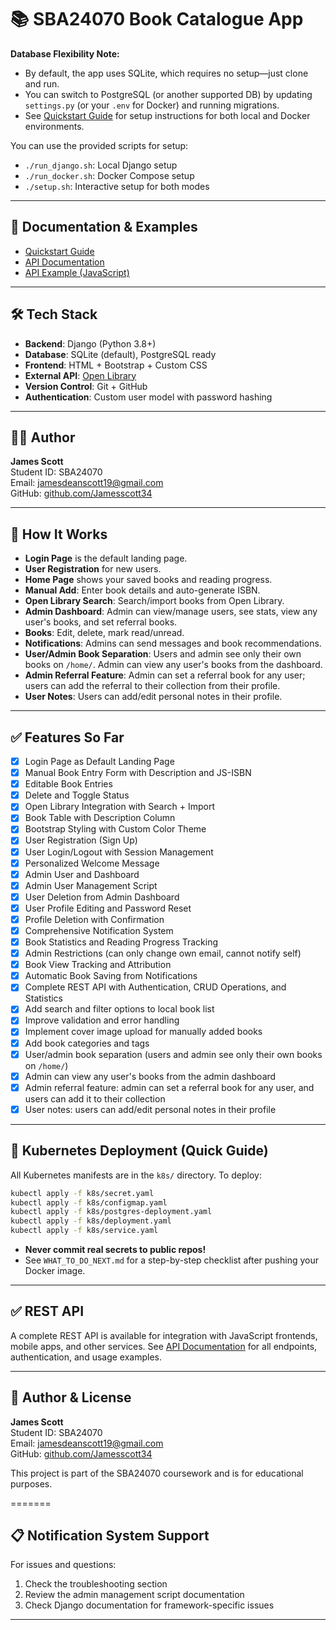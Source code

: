 # 📚 SBA24070 Book Catalogue App

**Database Flexibility Note:**
- By default, the app uses SQLite, which requires no setup—just clone and run.
- You can switch to PostgreSQL (or another supported DB) by updating `settings.py` (or your `.env` for Docker) and running migrations.
- See [Quickstart Guide](docs/QUICKSTART.md) for setup instructions for both local and Docker environments.

You can use the provided scripts for setup:
- `./run_django.sh`: Local Django setup
- `./run_docker.sh`: Docker Compose setup
- `./setup.sh`: Interactive setup for both modes

---

## 📄 Documentation & Examples
- [Quickstart Guide](docs/QUICKSTART.md)
- [API Documentation](API_DOCUMENTATION.md)
- [API Example (JavaScript)](static/js/api-example.js)

---

## 🛠️ Tech Stack
- **Backend**: Django (Python 3.8+)
- **Database**: SQLite (default), PostgreSQL ready
- **Frontend**: HTML + Bootstrap + Custom CSS
- **External API**: [Open Library](https://openlibrary.org/developers/api)
- **Version Control**: Git + GitHub
- **Authentication**: Custom user model with password hashing

---

## 👨‍💻 Author
**James Scott**  
Student ID: SBA24070  
Email: jamesdeanscott19@gmail.com  
GitHub: [github.com/Jamesscott34](https://github.com/Jamesscott34)

---

## 🚀 How It Works
- **Login Page** is the default landing page.
- **User Registration** for new users.
- **Home Page** shows your saved books and reading progress.
- **Manual Add**: Enter book details and auto-generate ISBN.
- **Open Library Search**: Search/import books from Open Library.
- **Admin Dashboard**: Admin can view/manage users, see stats, view any user's books, and set referral books.
- **Books**: Edit, delete, mark read/unread.
- **Notifications**: Admins can send messages and book recommendations.
- **User/Admin Book Separation**: Users and admin see only their own books on `/home/`. Admin can view any user's books from the dashboard.
- **Admin Referral Feature**: Admin can set a referral book for any user; users can add the referral to their collection from their profile.
- **User Notes**: Users can add/edit personal notes in their profile.

---

## ✅ Features So Far
- [x] Login Page as Default Landing Page
- [x] Manual Book Entry Form with Description and JS-ISBN
- [x] Editable Book Entries
- [x] Delete and Toggle Status
- [x] Open Library Integration with Search + Import
- [x] Book Table with Description Column
- [x] Bootstrap Styling with Custom Color Theme
- [x] User Registration (Sign Up)
- [x] User Login/Logout with Session Management
- [x] Personalized Welcome Message
- [x] Admin User and Dashboard
- [x] Admin User Management Script
- [x] User Deletion from Admin Dashboard
- [x] User Profile Editing and Password Reset
- [x] Profile Deletion with Confirmation
- [x] Comprehensive Notification System
- [x] Book Statistics and Reading Progress Tracking
- [x] Admin Restrictions (can only change own email, cannot notify self)
- [x] Book View Tracking and Attribution
- [x] Automatic Book Saving from Notifications
- [x] Complete REST API with Authentication, CRUD Operations, and Statistics
- [x] Add search and filter options to local book list
- [x] Improve validation and error handling
- [x] Implement cover image upload for manually added books
- [x] Add book categories and tags
- [x] User/admin book separation (users and admin see only their own books on `/home/`)
- [x] Admin can view any user's books from the admin dashboard
- [x] Admin referral feature: admin can set a referral book for any user, and users can add it to their collection
- [x] User notes: users can add/edit personal notes in their profile

---

## 🚀 Kubernetes Deployment (Quick Guide)

All Kubernetes manifests are in the `k8s/` directory. To deploy:

```sh
kubectl apply -f k8s/secret.yaml
kubectl apply -f k8s/configmap.yaml
kubectl apply -f k8s/postgres-deployment.yaml
kubectl apply -f k8s/deployment.yaml
kubectl apply -f k8s/service.yaml
```

- **Never commit real secrets to public repos!**
- See `WHAT_TO_DO_NEXT.md` for a step-by-step checklist after pushing your Docker image.

---

## ✅ REST API
A complete REST API is available for integration with JavaScript frontends, mobile apps, and other services. See [API Documentation](API_DOCUMENTATION.md) for all endpoints, authentication, and usage examples.

---

## 👤 Author & License
**James Scott**  
Student ID: SBA24070  
Email: jamesdeanscott19@gmail.com  
GitHub: [github.com/Jamesscott34](https://github.com/Jamesscott34)

This project is part of the SBA24070 coursework and is for educational purposes.

=======

## 📋 Notification System Support

For issues and questions:
1. Check the troubleshooting section
2. Review the admin management script documentation
3. Check Django documentation for framework-specific issues

---
